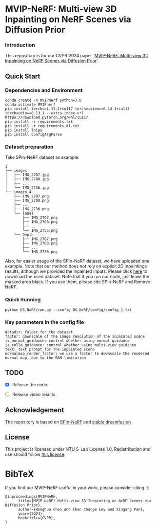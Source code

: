 # MVIP-NeRF: Multi-view 3D Inpainting on NeRF Scenes via Diffusion Prior

### Introduction
This repository is for our CVPR 2024 paper '[MVIP-NeRF: Multi-view 3D Inpainting on NeRF Scenes via Diffusion Prior](https://chenhonghua.github.io/clay.github.io/)'. 

## Quick Start

### Dependencies and Environment
```
conda create -n MVIPnerf python=3.8
conda activate MVIPnerf
pip install torch==1.13.1+cu117 torchvision==0.14.1+cu117 torchaudio==0.13.1 --extra-index-url https://download.pytorch.org/whl/cu117
pip install -r requirements.txt
pip install -r requirements_df.txt
pip install lpips
pip install ConfigArgParse
```

### Dataset preparation
Take SPIn-NeRF dataset as example:
```
1
├── images
│   ├── IMG_2707.jpg
│   ├── IMG_2708.jpg
│   ├── ...
│   └── IMG_2736.jpg
└── images_4
    ├── IMG_2707.png
    ├── IMG_2708.png
    ├── ...
    ├── IMG_2736.png
    └── label
        ├── IMG_2707.png
        ├── IMG_2708.png
        ├── ...
        └── IMG_2736.png
    └── Depth
        ├── IMG_2707.png
        ├── IMG_2708.png
        ├── ...
        └── IMG_2736.png

```
Also, for easier usage of the SPIn-NeRF dataset, we have uploaded one example. Note that our method does not rely on explicit 2D inpaintings results, although we provided the inpainted inputs.
Please click [here](https://drive.google.com/drive/folders/1cSX3nOd73dbLocVH__WjDcUy8Kr9wkyE?usp=sharing) to download the used dataset. Note that if you run our code, just leave the masked area black.
If you use them, please cite SPIn-NeRF and Remove-NeRF.

### Quick Running
```
python DS_NeRF/run.py --config DS_NeRF/config/config_1.txt
```

### Key parameters in the config file
```
datadir: folder for the dataset
factor: downscale of the image resolution of the inpainted scene 
is_normal_guidance: control whether using normal guidance
is_colla_guidance: control whether using multi-view guidance
text: text prompt for the inpainted scene
normalmap_render_factor: we use a factor to downscale the rendered normal map, due to the RAM limitation
```

## TODO
- [x] Release the code.
- [ ] Release video results.


## Acknowledgement
The repository is based on [SPIn-NeRF](https://github.com/SamsungLabs/SPIn-NeRF) and [stable dreamfusion](https://github.com/ashawkey/stable-dreamfusion) 

## License
This project is licensed under NTU S-Lab License 1.0. Redistribution and use should follow [this license](https://github.com/chenhonghua/MVIP-NeRF/blob/main/LICENSE).

# BibTeX
If you find our MVIP-NeRF useful in your work, please consider citing it:
```
@inproceedings{MVIPNeRF,
      title={MVIP-NeRF: Multi-view 3D Inpainting on NeRF Scenes via Diffusion Prior}, 
      author={Honghua Chen and Chen Change Loy and Xingang Pan},
      year={2024},
      booktitle={CVPR},
}
```
